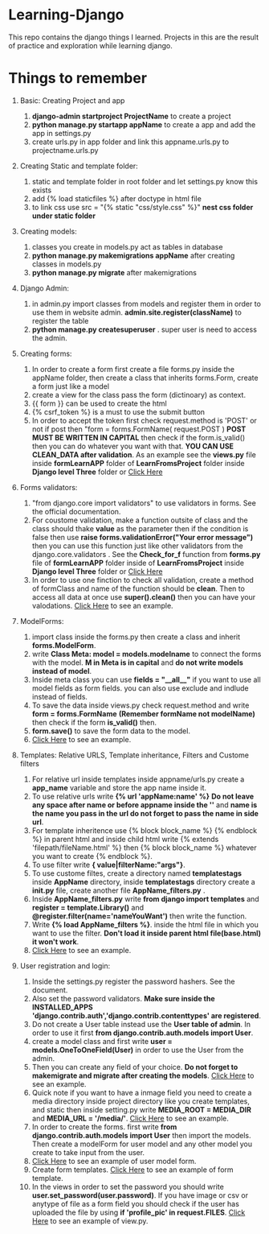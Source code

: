 # Learning-Django
This repo contains the django things I learned. Projects in this are the result of practice and exploration while learning django.


# Things to remember
1. Basic: Creating Project and app 
    1. **django-admin startproject ProjectName** to create a project
    2. **python manage.py startapp appName** to create a app and add the app in settings.py
    3. create urls.py in app folder and link this appname.urls.py to projectname.urls.py
2. Creating Static and template folder:
    1. static and template folder in root folder and let settings.py know this exists
    2. add {% load staticfiles %} after doctype in html file
    3. to link css use src = "{% static "css/style.css" %}" **nest css folder under static folder**  
3. Creating models:
    1. classes you create in models.py act as tables in database
    2. **python manage.py makemigrations appName** after creating classes in models.py
    3. **python manage.py migrate** after makemigrations
4. Django Admin:
    1. in admin.py import classes from models and register them in order to use them in website admin. **admin.site.register(className)** to register the table
    2. **python manage.py createsuperuser** . super user is need to access the admin.
5. Creating forms:
    1. In order to create a form first create a file forms.py inside the appName folder, then create a class that inherits forms.Form, create a form just like a model
    2. create a view for the class pass the form (dictinoary) as context.
    3. {{ form }} can be used to create the html
    4. {% csrf_token %} is a must to use the submit button
    5. In order to accept the token first check request.method is 'POST' or not if post then "form = forms.FormName( request.POST ) **POST MUST BE WRITTEN IN CAPITAL** then check if the form.is_valid() then you can do whatever you want with that. **YOU CAN USE CLEAN_DATA after validation**. As an example see the **views.py** file inside **formLearnAPP** folder of **LearnFromsProject** folder inside **Django level Three** folder or [Click Here](https://github.com/FazleRabbbiferdaus172/Exploring-Djanogo/blob/main/Django%20level%20three/LearnFormsProject/formLearnApp/views.py)
6. Forms validators:
    1. "from django.core import validators" to use validators in forms. See the official documentation.
    2. For coustome validation, make a function outsite of class and the class should thake **value** as the parameter then if the condition is false then use **raise forms.validationError("Your error message")** then you can use this function just like other validators from the django.core.validators . See the **Check_for_f** function from **forms.py** file of **formLearnAPP** folder inside of **LearnFromsProject** inside **Django level Three** folder or [Click Here](https://github.com/FazleRabbbiferdaus172/Exploring-Djanogo/blob/main/Django%20level%20three/LearnFormsProject/formLearnApp/forms.py)
    3. In order to use one finction to check all validation, create a method of formClass and name of the function should be **clean**. Then to access all data at once use **super().clean()** then you can have your valodations. [Click Here](https://github.com/FazleRabbbiferdaus172/Exploring-Djanogo/blob/main/Django%20level%20three/LearnFormsProject/formLearnApp/forms.py) to see an example.
7. ModelForms:
    1. import class inside the forms.py then create a class and inherit **forms.ModelForm**.
    2. write **Class Meta: model = models.modelname** to connect the forms with the model. **M in Meta is in capital** and **do not write models instead of model**.
    3. Inside meta class you can use **fields = "\_\_all\_\_"** if you want to use all model fields as form fields. you can also use exclude and indlude instead of fields.
    4. To save the data inside views.py check request.method and write **form = forms.FormName** **(Remember formName not modelName)** then check if the form **is_valid()** then.
    5. **form.save()** to save the form data to the model. 
    6. [Click Here](https://github.com/FazleRabbbiferdaus172/Exploring-Djanogo/tree/main/Django%20level%20three/ExerciseModelForms) to see an example.
8. Templates: Relative URLS, Template inheritance, Filters and Custome filters 
    1. For relative url inside templates inside appname/urls.py create a **app_name** variable and store the app name inside it.
    2. To use relative urls write **{% url 'appName:name' %}** **Do not leave any space after name or before appname inside the ''** and **name is the name you pass in the url do not forget to pass the name in side url**.
    3. For template inheritence use {% block block_name %} {% endblock %} in parent html and inside child html write {% extends 'filepath/fileName.html' %} then {% block block_name %} whatever you want to create {% endblock %}.
    4. To use filter write  **{ value|filterName:"args"}**.
    5. To use custome filtes, create a directory named **templatestags** inside **AppName** directory, inside **templatestags** directory create a **__init__.py** file, create another file **AppName_filters.py** .
    6. Inside **AppName_filters.py** write **from django import templates** and **register = template.Library()** and **@register.filter(name='nameYouWant')** then write the function.
    7. Write **{% load AppName_filters %}**. inside the html file in which you want to use the filter. **Don't load it inside parent html file(base.html) it won't work**.
    8. [Click Here](https://github.com/FazleRabbbiferdaus172/Exploring-Djanogo/tree/main/Django%20level%20Four/TemplateLearnProject) to see an example.

9. User registration and login:
    1. Inside the settings.py register the password hashers. See the document.
    2. Also set the password validators. **Make sure inside the INSTALLED_APPS  'django.contrib.auth','django.contrib.contenttypes' are registered**.
    3. Do not create a User table instead use the **User table of admin**. In order to use it first **from django.contrib.auth.models import User**.
    4. create a model class and first write **user = models.OneToOneField(User)** in order to use the User from the admin.
    5. Then you can create any field of your choice. **Do not forget to makemigrate and migrate after creating the models**. [Click Here](model_link) to see an example.
    6. Quick note if you want to have a inmage field you need to create a media directory inside project directory like you create templates, and static then inside setting.py write  **MEDIA_ROOT = MEDIA_DIR** and **MEDIA_URL = '/media/'**. [Click Here](settings_link) to see an example.
    7. In order to create the forms. first write **from django.contrib.auth.models import User** then import the models. Then create a modelForm for user model and any other model you create to take input from the user.
    8. [Click Here](forms_link) to see an example of user model form.
    9. Create form templates. [Click Here](registrationHTML_link) to see an example of form template.
    10. In the views in order to set the password you should write **user.set_password(user.password)**. If you have image or csv or anytype of file as a form field you should check if the user has uploaded the file by using **if 'profile_pic' in request.FILES**. [Click Here](views_link) to see an example of view.py.

